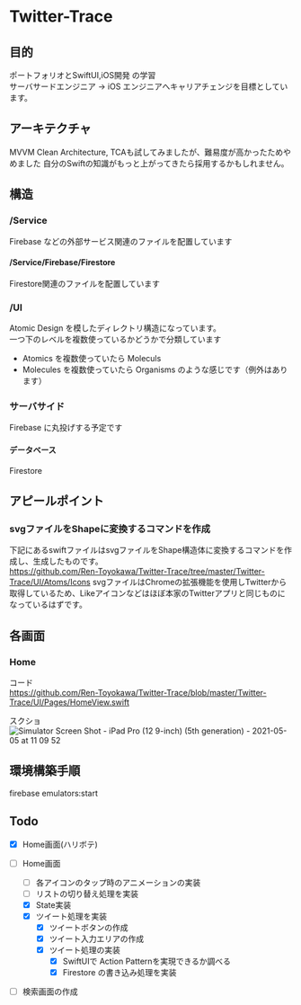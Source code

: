 # Twitter-Trace
## 目的
ポートフォリオとSwiftUI,iOS開発 の学習  
サーバサードエンジニア -> iOS エンジニアへキャリアチェンジを目標としています。

## アーキテクチャ
MVVM
Clean Architecture, TCAも試してみましたが、難易度が高かったためやめました
自分のSwiftの知識がもっと上がってきたら採用するかもしれません。

## 構造
### /Service
Firebase などの外部サービス関連のファイルを配置しています

#### /Service/Firebase/Firestore
Firestore関連のファイルを配置しています


### /UI
Atomic Design を模したディレクトリ構造になっています。  
一つ下のレベルを複数使っているかどうかで分類しています  
- Atomics を複数使っていたら Moleculs
- Molecules を複数使っていたら Organisms
のような感じです（例外はあります）

### サーバサイド
Firebase に丸投げする予定です

#### データベース
Firestore

## アピールポイント
### svgファイルをShapeに変換するコマンドを作成
下記にあるswiftファイルはsvgファイルをShape構造体に変換するコマンドを作成し、生成したものです。  
https://github.com/Ren-Toyokawa/Twitter-Trace/tree/master/Twitter-Trace/UI/Atoms/Icons
svgファイルはChromeの拡張機能を使用しTwitterから取得しているため、Likeアイコンなどはほぼ本家のTwitterアプリと同じものになっているはずです。  


## 各画面
### Home
コード  
https://github.com/Ren-Toyokawa/Twitter-Trace/blob/master/Twitter-Trace/UI/Pages/HomeView.swift  

スクショ  
![Simulator Screen Shot - iPad Pro (12 9-inch) (5th generation) - 2021-05-05 at 11 09 52](https://user-images.githubusercontent.com/23397943/117090347-1344b600-ad93-11eb-9c3b-d3d40b26801c.png)



## 環境構築手順
firebase emulators:start

## Todo
- [x] Home画面(ハリボテ)
- [ ] Home画面
  - [ ] 各アイコンのタップ時のアニメーションの実装
  - [ ] リストの切り替え処理を実装
  - [X] State実装
  - [X] ツイート処理を実装
    - [X] ツイートボタンの作成 
    - [X] ツイート入力エリアの作成
    - [X] ツイート処理の実装
      - [X] SwiftUIで Action Patternを実現できるか調べる
      - [X] Firestore の書き込み処理を実装
- [ ] 検索画面の作成 

